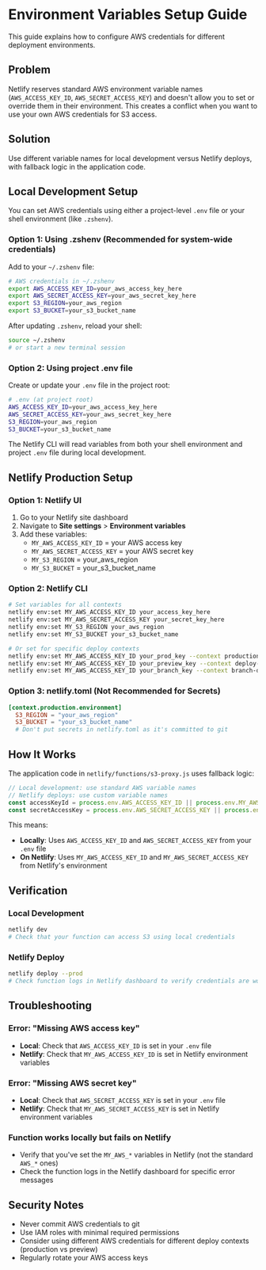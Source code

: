 # Environment Variables Setup Guide

This guide explains how to configure AWS credentials for different deployment environments.

## Problem

Netlify reserves standard AWS environment variable names (`AWS_ACCESS_KEY_ID`, `AWS_SECRET_ACCESS_KEY`) and doesn't allow you to set or override them in their environment. This creates a conflict when you want to use your own AWS credentials for S3 access.

## Solution

Use different variable names for local development versus Netlify deploys, with fallback logic in the application code.

## Local Development Setup

You can set AWS credentials using either a project-level `.env` file or your shell environment (like `.zshenv`).

### Option 1: Using .zshenv (Recommended for system-wide credentials)

Add to your `~/.zshenv` file:

```bash
# AWS credentials in ~/.zshenv
export AWS_ACCESS_KEY_ID=your_aws_access_key_here
export AWS_SECRET_ACCESS_KEY=your_aws_secret_key_here
export S3_REGION=your_aws_region
export S3_BUCKET=your_s3_bucket_name
```

After updating `.zshenv`, reload your shell:
```bash
source ~/.zshenv
# or start a new terminal session
```

### Option 2: Using project .env file

Create or update your `.env` file in the project root:

```bash
# .env (at project root)
AWS_ACCESS_KEY_ID=your_aws_access_key_here
AWS_SECRET_ACCESS_KEY=your_aws_secret_key_here
S3_REGION=your_aws_region
S3_BUCKET=your_s3_bucket_name
```

The Netlify CLI will read variables from both your shell environment and project `.env` file during local development.

## Netlify Production Setup

### Option 1: Netlify UI

1. Go to your Netlify site dashboard
2. Navigate to **Site settings** > **Environment variables**
3. Add these variables:
   - `MY_AWS_ACCESS_KEY_ID` = your AWS access key
   - `MY_AWS_SECRET_ACCESS_KEY` = your AWS secret key
   - `MY_S3_REGION` = your_aws_region
   - `MY_S3_BUCKET` = your_s3_bucket_name

### Option 2: Netlify CLI

```bash
# Set variables for all contexts
netlify env:set MY_AWS_ACCESS_KEY_ID your_access_key_here
netlify env:set MY_AWS_SECRET_ACCESS_KEY your_secret_key_here
netlify env:set MY_S3_REGION your_aws_region
netlify env:set MY_S3_BUCKET your_s3_bucket_name

# Or set for specific deploy contexts
netlify env:set MY_AWS_ACCESS_KEY_ID your_prod_key --context production
netlify env:set MY_AWS_ACCESS_KEY_ID your_preview_key --context deploy-preview
netlify env:set MY_AWS_ACCESS_KEY_ID your_branch_key --context branch-deploy
```

### Option 3: netlify.toml (Not Recommended for Secrets)

```toml
[context.production.environment]
  S3_REGION = "your_aws_region"
  S3_BUCKET = "your_s3_bucket_name"
  # Don't put secrets in netlify.toml as it's committed to git
```

## How It Works

The application code in `netlify/functions/s3-proxy.js` uses fallback logic:

```javascript
// Local development: use standard AWS variable names
// Netlify deploys: use custom variable names
const accessKeyId = process.env.AWS_ACCESS_KEY_ID || process.env.MY_AWS_ACCESS_KEY_ID;
const secretAccessKey = process.env.AWS_SECRET_ACCESS_KEY || process.env.MY_AWS_SECRET_ACCESS_KEY;
```

This means:
- **Locally**: Uses `AWS_ACCESS_KEY_ID` and `AWS_SECRET_ACCESS_KEY` from your `.env` file
- **On Netlify**: Uses `MY_AWS_ACCESS_KEY_ID` and `MY_AWS_SECRET_ACCESS_KEY` from Netlify's environment

## Verification

### Local Development
```bash
netlify dev
# Check that your function can access S3 using local credentials
```

### Netlify Deploy
```bash
netlify deploy --prod
# Check function logs in Netlify dashboard to verify credentials are working
```

## Troubleshooting

### Error: "Missing AWS access key"
- **Local**: Check that `AWS_ACCESS_KEY_ID` is set in your `.env` file
- **Netlify**: Check that `MY_AWS_ACCESS_KEY_ID` is set in Netlify environment variables

### Error: "Missing AWS secret key"
- **Local**: Check that `AWS_SECRET_ACCESS_KEY` is set in your `.env` file
- **Netlify**: Check that `MY_AWS_SECRET_ACCESS_KEY` is set in Netlify environment variables

### Function works locally but fails on Netlify
- Verify that you've set the `MY_AWS_*` variables in Netlify (not the standard `AWS_*` ones)
- Check the function logs in the Netlify dashboard for specific error messages

## Security Notes

- Never commit AWS credentials to git
- Use IAM roles with minimal required permissions
- Consider using different AWS credentials for different deploy contexts (production vs preview)
- Regularly rotate your AWS access keys
